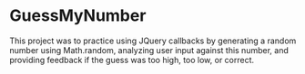 # GuessMyNumber
This project was to practice using JQuery callbacks by generating a random number using Math.random, analyzing user input against this number, and providing feedback if the guess was too high, too low, or correct.
